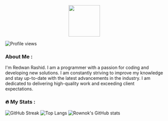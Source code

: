 <div id="header" align="center">
  <img src="https://media.giphy.com/media/M9gbBd9nbDrOTu1Mqx/giphy.gif" width="100"/>
</div>

![Profile views](https://gpvc.arturio.dev/Redwan002117)

### About Me :
<p>
I'm Redwan Rashid. I am a programmer with a passion for coding and developing new solutions. I am constantly striving to improve my knowledge and stay up-to-date with the latest advancements in the industry. I am dedicated to delivering high-quality work and exceeding client expectations.</p>


### :fire: My Stats :
![GitHub Streak](http://github-readme-streak-stats.herokuapp.com?user=Redwan002117)
![Top Langs](https://github-readme-stats.vercel.app/api/top-langs/?username=Redwan002117)
![Rownok's GitHub stats](https://github-readme-stats.vercel.app/api?username=Redwan002117&show_icons=true)
